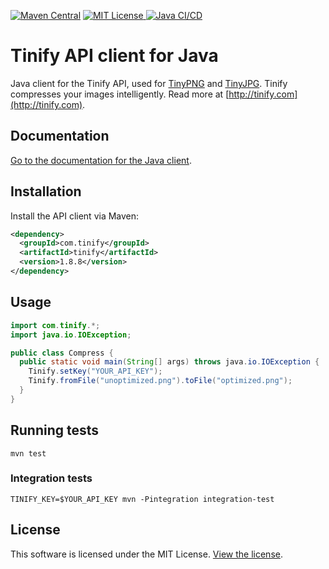 [![Maven Central](https://img.shields.io/maven-central/v/com.tinify/tinify.svg)](http://search.maven.org/#search%7Cga%7C1%7Cg%3A%22com.tinify%22%20AND%20a%3A%22tinify%22)
[![MIT License](http://img.shields.io/badge/license-MIT-green.svg) ](https://github.com/tinify/tinify-java/blob/main/LICENSE)
[![Java CI/CD](https://github.com/tinify/tinify-java/actions/workflows/ci-cd.yml/badge.svg)](https://github.com/tinify/tinify-java/actions/workflows/ci-cd.yml)

# Tinify API client for Java

Java client for the Tinify API, used for [TinyPNG](https://tinypng.com) and [TinyJPG](https://tinyjpg.com). Tinify compresses your images intelligently. Read more at [http://tinify.com](http://tinify.com).

## Documentation

[Go to the documentation for the Java client](https://tinypng.com/developers/reference/java).

## Installation

Install the API client via Maven:

```xml
<dependency>
  <groupId>com.tinify</groupId>
  <artifactId>tinify</artifactId>
  <version>1.8.8</version>
</dependency>
```

## Usage

```java
import com.tinify.*;
import java.io.IOException;

public class Compress {
  public static void main(String[] args) throws java.io.IOException {
    Tinify.setKey("YOUR_API_KEY");
    Tinify.fromFile("unoptimized.png").toFile("optimized.png");
  }
}
```

## Running tests

```
mvn test
```

### Integration tests

```
TINIFY_KEY=$YOUR_API_KEY mvn -Pintegration integration-test
```

## License

This software is licensed under the MIT License. [View the license](LICENSE).
